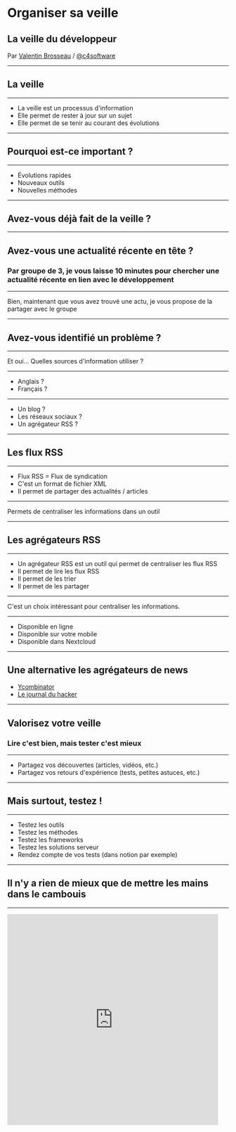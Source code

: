 # Organiser sa veille

## La veille du développeur

Par [Valentin Brosseau](https://github.com/c4software) / [@c4software](http://twitter.com/c4software)

---

## La veille

---

- La veille est un processus d'information
- Elle permet de rester à jour sur un sujet
- Elle permet de se tenir au courant des évolutions

---

## Pourquoi est-ce important ?

---

- Évolutions rapides
- Nouveaux outils
- Nouvelles méthodes

---

## Avez-vous déjà fait de la veille ?

---

## Avez-vous une actualité récente en tête ?

### Par groupe de 3, je vous laisse 10 minutes pour chercher une actualité récente en lien avec le développement

---

Bien, maintenant que vous avez trouvé une actu, je vous propose de la partager avec le groupe

---

## Avez-vous identifié un problème ?

---

Et oui… Quelles sources d'information utiliser ?

---

- Anglais ?
- Français ?

---

- Un blog ?
- Les réseaux sociaux ?
- Un agrégateur RSS ?

---

## Les flux RSS

---

- Flux RSS = Flux de syndication
- C'est un format de fichier XML
- Il permet de partager des actualités / articles

---

Permets de centraliser les informations dans un outil

---

## Les agrégateurs RSS

---

- Un agrégateur RSS est un outil qui permet de centraliser les flux RSS
- Il permet de lire les flux RSS
- Il permet de les trier
- Il permet de les partager

---

C'est un choix intéressant pour centraliser les informations.

---

- Disponible en ligne
- Disponible sur votre mobile
- Disponible dans Nextcloud

---

## Une alternative les agrégateurs de news

- [Ycombinator](https://news.ycombinator.com/)
- [Le journal du hacker](https://www.journalduhacker.net/)

---

## Valorisez votre veille

### Lire c'est bien, mais tester c'est mieux

---

- Partagez vos découvertes (articles, vidéos, etc.)
- Partagez vos retours d'expérience (tests, petites astuces, etc.)

---

## Mais surtout, testez !

---

- Testez les outils
- Testez les méthodes
- Testez les frameworks
- Testez les solutions serveur
- Rendez compte de vos tests (dans notion par exemple)

---

## Il n'y a rien de mieux que de mettre les mains dans le cambouis

---

<iframe src="https://giphy.com/embed/jUJeNMVX2f7OuhCdu6" width="480" height="480" frameBorder="0" class="giphy-embed" allowFullScreen>

---

## Comment les partager ?

- Les oraux en cours 😘
- Sur vos réseaux sociaux
- Sur le Slack de la classe (#actu-dev par exemple)
- Sur votre Discord

---

## Les sources d'informations

---

Beaucoup de sources d'informations sont disponibles.

---

[Ma liste de sources](https://cours.brosseau.ovh/tp/veille/ressources.html)

---

## Mise en pratique

### Pendant 2 ans, nous vous inviterons à partager vos découvertes avec le groupe.

---

### Des questions ?